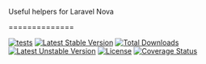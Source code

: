 Useful helpers for Laravel Nova

==============

[![tests](https://github.com/nova-kit/helpers/workflows/tests/badge.svg?branch=master)](https://github.com/nova-kit/helpers/actions?query=workflow%3Atests+branch%3Amaster)
[![Latest Stable Version](https://poser.pugx.org/nova-kit/helpers/v/stable)](https://packagist.org/packages/nova-kit/helpers)
[![Total Downloads](https://poser.pugx.org/nova-kit/helpers/downloads)](https://packagist.org/packages/nova-kit/helpers)
[![Latest Unstable Version](https://poser.pugx.org/nova-kit/helpers/v/unstable)](https://packagist.org/packages/nova-kit/helpers)
[![License](https://poser.pugx.org/nova-kit/helpers/license)](https://packagist.org/packages/nova-kit/helpers)
[![Coverage Status](https://coveralls.io/repos/github/nova-kit/helpers/badge.svg?branch=master)](https://coveralls.io/github/nova-kit/helpers?branch=master)
